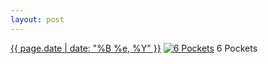 ```yaml
---
layout: post
---
```


<p>
  <time><a href="/578">{{ page.date | date: "%B %e, %Y" }}</a></time>
  <a href="/578"><img src="{{ site.assets_url }}/578-480.jpg" srcset="{{ site.assets_url }}/578-240.jpg 240w, {{ site.assets_url }}/578-480.jpg 480w, {{ site.assets_url }}/578-720.jpg 720w, {{ site.assets_url }}/578-960.jpg 960w" sizes="(min-width: 700px) 50vw, calc(100vw - 2rem)" alt="6 Pockets" /></a>
  <span>6 Pockets</span>
</p>

